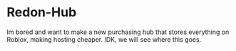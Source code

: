 # Redon-Hub
Im bored and want to make a new purchasing hub that stores everything on Roblox, making hosting cheaper. IDK, we will see where this goes.
